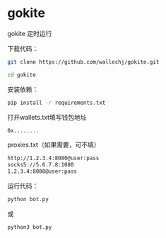 # gokite

gokite 定时运行



下载代码：
```bash
git clone https://github.com/wallechj/gokite.git
```
```bash
cd gokite
```

安装依赖：
```bash
pip install -r requirements.txt
```

打开wallets.txt填写钱包地址

```bash
0x........
```
proxies.txt（如果需要，可不填）

```bash
http://1.2.3.4:8080@user:pass
socks5://5.6.7.8:1080
1.2.3.4:8080@user:pass
```


运行代码：
```bash
python bot.py
```
或
```bash
python3 bot.py
```
